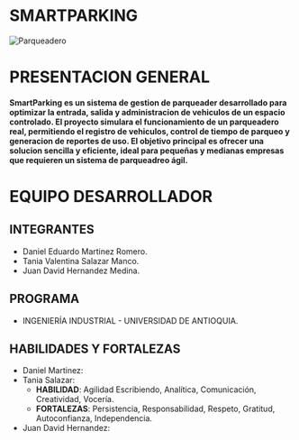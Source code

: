 # **SMARTPARKING**

![Parqueadero](https://github.com/user-attachments/assets/26521202-6047-431a-971c-20aa9036d68b)

# **PRESENTACION GENERAL**

#### **SmartParking** es un sistema de gestion de parqueader desarrollado para optimizar la entrada, salida y administracion de vehiculos de un espacio controlado. El proyecto simulara el funcionamiento de un parqueadero real, permitiendo el registro de vehiculos, control de tiempo de parqueo y generacion de reportes de uso. El objetivo principal es ofrecer una solucion sencilla y eficiente, ideal para pequeñas y medianas empresas que requieren un sistema de parqueadreo ágil.

# **EQUIPO DESARROLLADOR**

## **INTEGRANTES**

* Daniel Eduardo Martinez Romero.
* Tania Valentina Salazar Manco.
* Juan David Hernandez Medina.

## **PROGRAMA**

* INGENIERÍA INDUSTRIAL - UNIVERSIDAD DE ANTIOQUIA.

## **HABILIDADES Y FORTALEZAS**

* Daniel Martinez:
* Tania Salazar:
     * **HABILIDAD**: Agilidad Escribiendo, Analítica, Comunicación, Creatividad, Vocería.
     * **FORTALEZAS**: Persistencia, Responsabilidad, Respeto, Gratitud, Autoconfianza, Independencia.
* Juan David Hernandez: 

